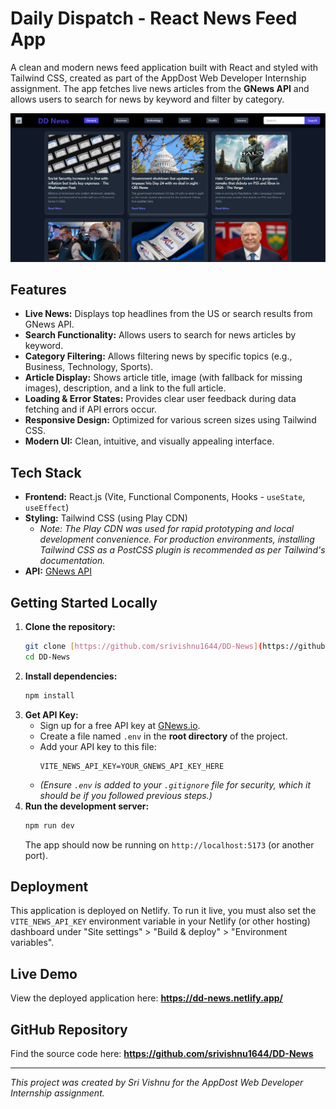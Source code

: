 # Daily Dispatch - React News Feed App

A clean and modern news feed application built with React and styled with Tailwind CSS, created as part of the AppDost Web Developer Internship assignment. The app fetches live news articles from the **GNews API** and allows users to search for news by keyword and filter by category.

![Screenshot of Daily Dispatch App](./public/screenshot.png)

## Features

- **Live News:** Displays top headlines from the US or search results from GNews API.
- **Search Functionality:** Allows users to search for news articles by keyword.
- **Category Filtering:** Allows filtering news by specific topics (e.g., Business, Technology, Sports).
- **Article Display:** Shows article title, image (with fallback for missing images), description, and a link to the full article.
- **Loading & Error States:** Provides clear user feedback during data fetching and if API errors occur.
- **Responsive Design:** Optimized for various screen sizes using Tailwind CSS.
- **Modern UI:** Clean, intuitive, and visually appealing interface.

## Tech Stack

- **Frontend:** React.js (Vite, Functional Components, Hooks - `useState`, `useEffect`)
- **Styling:** Tailwind CSS (using Play CDN)
  - _Note: The Play CDN was used for rapid prototyping and local development convenience. For production environments, installing Tailwind CSS as a PostCSS plugin is recommended as per Tailwind's documentation._
- **API:** [GNews API](https://gnews.io/)

## Getting Started Locally

1.  **Clone the repository:**
    ```bash
    git clone [https://github.com/srivishnu1644/DD-News](https://github.com/srivishnu1644/DD-News)
    cd DD-News
    ```
2.  **Install dependencies:**
    ```bash
    npm install
    ```
3.  **Get API Key:**
    - Sign up for a free API key at [GNews.io](https://gnews.io/).
    - Create a file named `.env` in the **root directory** of the project.
    - Add your API key to this file:
      ```
      VITE_NEWS_API_KEY=YOUR_GNEWS_API_KEY_HERE
      ```
    - _(Ensure `.env` is added to your `.gitignore` file for security, which it should be if you followed previous steps.)_
4.  **Run the development server:**
    ```bash
    npm run dev
    ```
    The app should now be running on `http://localhost:5173` (or another port).

## Deployment

This application is deployed on Netlify. To run it live, you must also set the `VITE_NEWS_API_KEY` environment variable in your Netlify (or other hosting) dashboard under "Site settings" > "Build & deploy" > "Environment variables".

## Live Demo

View the deployed application here: **https://dd-news.netlify.app/**

## GitHub Repository

Find the source code here: **https://github.com/srivishnu1644/DD-News**

---

_This project was created by Sri Vishnu for the AppDost Web Developer Internship assignment._
